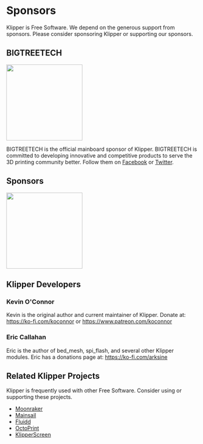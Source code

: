 # Sponsors

Klipper is Free Software. We depend on the generous support from sponsors. Please consider sponsoring Klipper or supporting our sponsors.

## BIGTREETECH

[<img src="./img/sponsors/BTT_BTT.png" width="200" />](https://bigtree-tech.com/collections/all-products)

BIGTREETECH is the official mainboard sponsor of Klipper. BIGTREETECH is committed to developing innovative and competitive products to serve the 3D printing community better. Follow them on [Facebook](https://www.facebook.com/BIGTREETECH) or [Twitter](https://twitter.com/BigTreeTech).

## Sponsors

[<img src="./img/sponsors/obico-light-horizontal.png" width="200" />](https://obico.io/klipper.html?source=klipper_sponsor)

## Klipper Developers

### Kevin O'Connor

Kevin is the original author and current maintainer of Klipper. Donate at: <https://ko-fi.com/koconnor> or <https://www.patreon.com/koconnor>

### Eric Callahan

Eric is the author of bed_mesh, spi_flash, and several other Klipper modules. Eric has a donations page at: <https://ko-fi.com/arksine>

## Related Klipper Projects

Klipper is frequently used with other Free Software. Consider using or supporting these projects.

* [Moonraker](https://github.com/Arksine/moonraker)
* [Mainsail](https://github.com/mainsail-crew/mainsail)
* [Fluidd](https://github.com/fluidd-core/fluidd)
* [OctoPrint](https://octoprint.org/)
* [KlipperScreen](https://github.com/jordanruthe/KlipperScreen)
